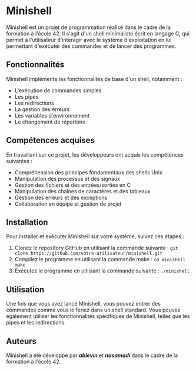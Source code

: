 # Minishell
Minishell est un projet de programmation réalisé dans le cadre de la formation à l'école 42. Il s'agit d'un shell minimaliste écrit en langage C, qui permet à l'utilisateur d'interagir avec le système d'exploitation en lui permettant d'exécuter des commandes et de lancer des programmes.

## Fonctionnalités
Minishell implémente les fonctionnalités de base d'un shell, notamment :

- L'exécution de commandes simples
- Les pipes
- Les redirections
- La gestion des erreurs
- Les variables d'environnement
- Le changement de répertoire

## Compétences acquises
En travaillant sur ce projet, les développeurs ont acquis les compétences suivantes :

- Compréhension des principes fondamentaux des shells Unix
- Manipulation des processus et des signaux
- Gestion des fichiers et des entrées/sorties en C
- Manipulation des chaînes de caractères et des tableaux
- Gestion des erreurs et des exceptions
- Collaboration en équipe et gestion de projet

## Installation
Pour installer et exécuter Minishell sur votre système, suivez ces étapes :

1) Clonez le repository GitHub en utilisant la commande suivante :
`git clone https://github.com/votre-utilisateur/minishell.git`
2) Compilez le programme en utilisant la commande make :
`cd minishell
make`
3) Exécutez le programme en utilisant la commande suivante :
`./minishell`

## Utilisation
Une fois que vous avez lancé Minishell, vous pouvez entrer des commandes comme vous le feriez dans un shell standard. Vous pouvez également utiliser les fonctionnalités spécifiques de Minishell, telles que les pipes et les redirections.

## Auteurs
Minishell a été développé par **_ablevin_** et **_nasamadi_** dans le cadre de la formation à l'école 42.
